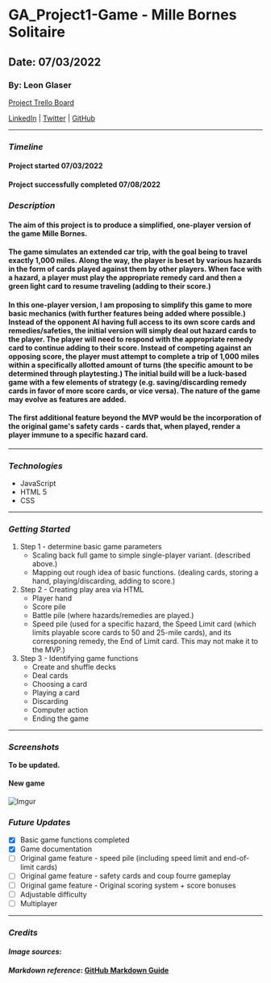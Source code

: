 # GA_Project1-Game - Mille Bornes Solitaire

## Date: 07/03/2022

### By: Leon Glaser

[Project Trello Board](https://trello.com/b/YJ96VqDm/ga-project-1-game)

[LinkedIn](https://www.linkedin.com/in/leon-glaser-02645322/) |
[Twitter](https://twitter.com/sirescapist) |
[GitHub](https://github.com/lnglaser)

---

### **_Timeline_**

#### **Project started 07/03/2022**

#### **Project successfully completed 07/08/2022**

### **_Description_**

#### **The aim of this project is to produce a simplified, one-player version of the game Mille Bornes.**

#### **The game simulates an extended car trip, with the goal being to travel exactly 1,000 miles. Along the way, the player is beset by various hazards in the form of cards played against them by other players. When face with a hazard, a player must play the appropriate remedy card and then a green light card to resume traveling (adding to their score.)**

#### **In this one-player version, I am proposing to simplify this game to more basic mechanics (with further features being added where possible.) Instead of the opponent AI having full access to its own score cards and remedies/safeties, the initial version will simply deal out hazard cards to the player. The player will need to respond with the appropriate remedy card to continue adding to their score. Instead of competing against an opposing score, the player must attempt to complete a trip of 1,000 miles within a specifically allotted amount of turns (the specific amount to be determined through playtesting.) The initial build will be a luck-based game with a few elements of strategy (e.g. saving/discarding remedy cards in favor of more score cards, or vice versa). The nature of the game may evolve as features are added.**

#### **The first additional feature beyond the MVP would be the incorporation of the original game's safety cards - cards that, when played, render a player immune to a specific hazard card.**

---

### **_Technologies_**

- JavaScript
- HTML 5
- CSS

---

### **_Getting Started_**

1. Step 1 - determine basic game parameters
   - Scaling back full game to simple single-player variant. (described above.)
   - Mapping out rough idea of basic functions. (dealing cards, storing a hand, playing/discarding, adding to score.)
2. Step 2 - Creating play area via HTML
   - Player hand
   - Score pile
   - Battle pile (where hazards/remedies are played.)
   - Speed pile (used for a specific hazard, the Speed Limit card (which limits playable score cards to 50 and 25-mile cards), and its corresponing remedy, the End of Limit card. This may not make it to the MVP.)
3. Step 3 - Identifying game functions
   - Create and shuffle decks
   - Deal cards
   - Choosing a card
   - Playing a card
   - Discarding
   - Computer action
   - Ending the game

---

### **_Screenshots_**

**To be updated.**

#### **New game**

![Imgur](https://i.imgur.com/xPYR1hx.png)

### **_Future Updates_**

- [x] Basic game functions completed
- [x] Game documentation
- [ ] Original game feature - speed pile (including speed limit and end-of-limit cards)
- [ ] Original game feature - safety cards and coup fourre gameplay
- [ ] Original game feature - Original scoring system + score bonuses
- [ ] Adjustable difficulty
- [ ] Multiplayer

---

### **_Credits_**

#### **_Image sources_**:

#### **_Markdown reference_**: [GitHub Markdown Guide](https://gist.github.com/cuonggt/9b7d08a597b167299f0d)

